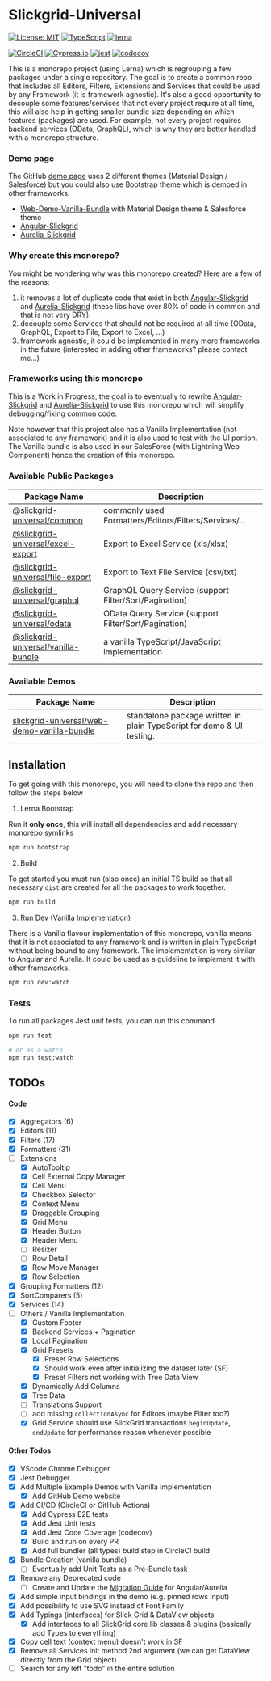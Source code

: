 # Slickgrid-Universal

[![License: MIT](https://img.shields.io/badge/License-MIT-yellow.svg)](https://opensource.org/licenses/MIT)
[![TypeScript](https://img.shields.io/badge/%3C%2F%3E-TypeScript-%230074c1.svg)](http://www.typescriptlang.org/)
[![lerna](https://img.shields.io/badge/maintained%20with-lerna-cc00ff.svg)](https://lerna.js.org/)

[![CircleCI](https://circleci.com/gh/ghiscoding/slickgrid-universal/tree/master.svg?style=shield)](https://circleci.com/gh/ghiscoding/workflows/slickgrid-universal/tree/master)
[![Cypress.io](https://img.shields.io/badge/tested%20with-Cypress-04C38E.svg)](https://www.cypress.io/)
[![jest](https://jestjs.io/img/jest-badge.svg)](https://github.com/facebook/jest)
[![codecov](https://codecov.io/gh/ghiscoding/slickgrid-universal/branch/master/graph/badge.svg)](https://codecov.io/gh/ghiscoding/slickgrid-universal)

This is a monorepo project (using Lerna) which is regrouping a few packages under a single repository.
The goal is to create a common repo that includes all Editors, Filters, Extensions and Services
that could be used by any Framework (it is framework agnostic).
It's also a good opportunity to decouple some features/services that not every project require at all time,
this will also help in getting smaller bundle size depending on which features (packages) are used. For example, not every project requires backend services (OData, GraphQL),
which is why they are better handled with a monorepo structure.

### Demo page
The GitHub [demo page](https://ghiscoding.github.io/slickgrid-universal) uses 2 different themes (Material Design / Salesforce) but you could also use Bootstrap theme which is demoed in other frameworks.
- [Web-Demo-Vanilla-Bundle](https://ghiscoding.github.io/slickgrid-universal) with Material Design theme & Salesforce theme
- [Angular-Slickgrid](https://ghiscoding.github.io/Angular-Slickgrid/)
- [Aurelia-Slickgrid](https://ghiscoding.github.io/aurelia-slickgrid/)

### Why create this monorepo?
You might be wondering why was this monorepo created? Here are a few of the reasons:
1. it removes a lot of duplicate code that exist in both
[Angular-Slickgrid](https://github.com/ghiscoding/Angular-Slickgrid) and [Aurelia-Slickgrid](https://github.com/ghiscoding/aurelia-slickgrid)
(these libs have over 80% of code in common and that is not very DRY).
2. decouple some Services that should not be required at all time (OData, GraphQL, Export to File, Export to Excel, ...)
3. framework agnostic, it could be implemented in many more frameworks in the future (interested in adding other frameworks? please contact me...)

### Frameworks using this monorepo
This is a Work in Progress, the goal is to eventually to rewrite [Angular-Slickgrid](https://github.com/ghiscoding/Angular-Slickgrid)
and [Aurelia-Slickgrid](https://github.com/ghiscoding/aurelia-slickgrid) to use this monorepo which will simplify debugging/fixing common code.

Note however that this project also has a Vanilla Implementation (not associated to any framework)
and it is also used to test with the UI portion. The Vanilla bundle is also used in our SalesForce (with Lightning Web Component) hence the creation of this monorepo.

### Available Public Packages

| Package Name | Description |
| --------| ----------- | 
| [@slickgrid-universal/common](https://github.com/ghiscoding/slickgrid-universal/tree/master/packages/common) | commonly used Formatters/Editors/Filters/Services/... | 
| [@slickgrid-universal/excel-export](https://github.com/ghiscoding/slickgrid-universal/tree/master/packages/excel-export) | Export to Excel Service (xls/xlsx) | 
| [@slickgrid-universal/file-export](https://github.com/ghiscoding/slickgrid-universal/tree/master/packages/file-export) | Export to Text File Service (csv/txt) | 
| [@slickgrid-universal/graphql](https://github.com/ghiscoding/slickgrid-universal/tree/master/packages/graphql) | GraphQL Query Service (support Filter/Sort/Pagination) | 
| [@slickgrid-universal/odata](https://github.com/ghiscoding/slickgrid-universal/tree/master/packages/odata) | OData Query Service (support Filter/Sort/Pagination) | 
| [@slickgrid-universal/vanilla-bundle](https://github.com/ghiscoding/slickgrid-universal/tree/master/packages/vanilla-bundle) | a vanilla TypeScript/JavaScript implementation |

### Available Demos

| Package Name | Description | 
| --------| ----------- | 
| [slickgrid-universal/web-demo-vanilla-bundle](https://github.com/ghiscoding/slickgrid-universal/tree/master/packages/web-demo-vanilla-bundle) | standalone package written in plain TypeScript for demo & UI testing. | 


## Installation
To get going with this monorepo, you will need to clone the repo and then follow the steps below

1. Lerna Bootstrap

Run it **only once**, this will install all dependencies and add necessary monorepo symlinks
```bash
npm run bootstrap
```

2. Build

To get started you must run (also once) an initial TS build so that all necessary `dist` are created for all the packages to work together.
```bash
npm run build
```

3. Run Dev (Vanilla Implementation)

There is a Vanilla flavour implementation of this monorepo, vanilla means that it is not associated to any framework
and is written in plain TypeScript without being bound to any framework. The implementation is very similar to Angular and Aurelia.
It could be used as a guideline to implement it with other frameworks.

```bash
npm run dev:watch
```

### Tests
To run all packages Jest unit tests, you can run this command
```bash
npm run test

# or as a watch
npm run test:watch
```

## TODOs
#### Code
- [x] Aggregators (6)
- [x] Editors (11)
- [x] Filters (17)
- [x] Formatters (31)
- [ ] Extensions
  - [x] AutoTooltip
  - [x] Cell External Copy Manager
  - [x] Cell Menu
  - [x] Checkbox Selector
  - [x] Context Menu
  - [x] Draggable Grouping
  - [x] Grid Menu
  - [x] Header Button
  - [x] Header Menu
  - [ ] Resizer
  - [ ] Row Detail
  - [x] Row Move Manager
  - [x] Row Selection
- [x] Grouping Formatters (12)
- [x] SortComparers (5)
- [x] Services (14)
- [ ] Others / Vanilla Implementation
  - [x] Custom Footer
  - [x] Backend Services + Pagination
  - [x] Local Pagination
  - [x] Grid Presets
    - [x] Preset Row Selections
    - [x] Should work even after initializing the dataset later (SF)
    - [x] Preset Filters not working with Tree Data View 
  - [x] Dynamically Add Columns
  - [x] Tree Data
  - [ ] Translations Support
  - [ ] add missing `collectionAsync` for Editors (maybe Filter too?)
  - [x] Grid Service should use SlickGrid transactions `beginUpdate`, `endUpdate` for performance reason whenever possible

#### Other Todos
- [x] VScode Chrome Debugger
- [x] Jest Debugger
- [x] Add Multiple Example Demos with Vanilla implementation
  - [x] Add GitHub Demo website
- [x] Add CI/CD (CircleCI or GitHub Actions)
  - [x] Add Cypress E2E tests
  - [x] Add Jest Unit tests
  - [x] Add Jest Code Coverage (codecov)
  - [x] Build and run on every PR
  - [x] Add full bundler (all types) build step in CircleCI build
- [x] Bundle Creation (vanilla bundle)
  - [ ] Eventually add Unit Tests as a Pre-Bundle task
- [x] Remove any Deprecated code
  - [ ] Create and Update the [Migration Guide](https://github.com/ghiscoding/slickgrid-universal/wiki/Migration-for-Angular-Aurelia-Slickgrid) for Angular/Aurelia
- [x] Add simple input bindings in the demo (e.g. pinned rows input)
- [x] Add possibility to use SVG instead of Font Family
- [x] Add Typings (interfaces) for Slick Grid & DataView objects
  - [x] Add interfaces to all SlickGrid core lib classes & plugins (basically add Types to everything)
- [x] Copy cell text (context menu) doesn't work in SF
- [x] Remove all Services init method 2nd argument (we can get DataView directly from the Grid object)
- [ ] Search for any left "todo" in the entire solution
